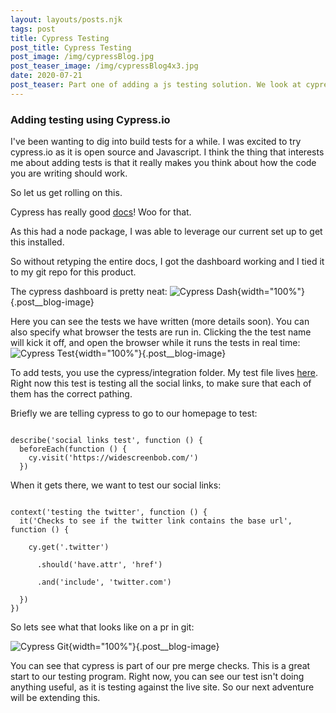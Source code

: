 ```yaml
---
layout: layouts/posts.njk
tags: post
title: Cypress Testing
post_title: Cypress Testing
post_image: /img/cypressBlog.jpg
post_teaser_image: /img/cypressBlog4x3.jpg
date: 2020-07-21
post_teaser: Part one of adding a js testing solution. We look at cypress.io and see where this takes us.
---
```


### Adding testing using Cypress.io

I've been wanting to dig into build tests for a while. I was excited to try cypress.io as it is open source and Javascript. I think the thing that interests me about adding tests is that it really makes you think about how the code you are writing should work.

So let us get rolling on this.

Cypress has really good [docs](https://docs.cypress.io/guides/getting-started/installing-cypress.html#System-requirements)! Woo for that.

As this had a node package, I was able to leverage our current set up to get this installed.

So without retyping the entire docs, I got the dashboard working and I tied it to my git repo for this product.

The cypress dashboard is pretty neat:
![Cypress Dash](/img/cypressDash.png){width="100%"}{.post__blog-image}

Here you can see the tests we have written (more details soon). You can also specify what browser the tests are run in. Clicking the the test name will kick it off, and open the browser while it runs the tests in real time:
![Cypress Test](/img/cypressTest.png){width="100%"}{.post__blog-image}

To add tests, you use the cypress/integration folder.
My test file lives [here](https://github.com/widescreenBob/11typersonalblog/blob/master/cypress/integration/social_test.js). Right now this test is testing all the social links, to make sure that each of them has the correct pathing.

Briefly we are telling cypress to go to our homepage to test:

<code>
describe('social links test', function () {
&nbsp;&nbsp;beforeEach(function () {
&nbsp;&nbsp;&nbsp;&nbsp;cy.visit('https://widescreenbob.com/')
&nbsp;&nbsp;})
</code>

When it gets there, we want to test our social links:

<code>
context('testing the twitter', function () {
&nbsp;&nbsp;it('Checks to see if the twitter link contains the base url', function () {<br/>
&nbsp;&nbsp;&nbsp;&nbsp;cy.get('.twitter')<br/>
&nbsp;&nbsp;&nbsp;&nbsp;&nbsp;&nbsp;.should('have.attr', 'href')<br/>
&nbsp;&nbsp;&nbsp;&nbsp;&nbsp;&nbsp;.and('include', 'twitter.com')<br/>
&nbsp;&nbsp;})
})
</code>

So lets see what that looks like on a pr in git:

![Cypress Git](/img/cypressGit.png){width="100%"}{.post__blog-image}

You can see that cypress is part of our pre merge checks. This is a great start to our testing program. Right now, you can see our test isn't doing anything useful, as it is testing against the live site. So our next adventure will be extending this.
